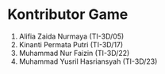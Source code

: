 # Kontributor Game

1. Alifia Zaida Nurmaya (TI-3D/05)
2. Kinanti Permata Putri (TI-3D/17)
3. Muhammad Nur Faizin (TI-3D/22)
4. Muhammad Yusril Hasriansyah (TI-3D/23)